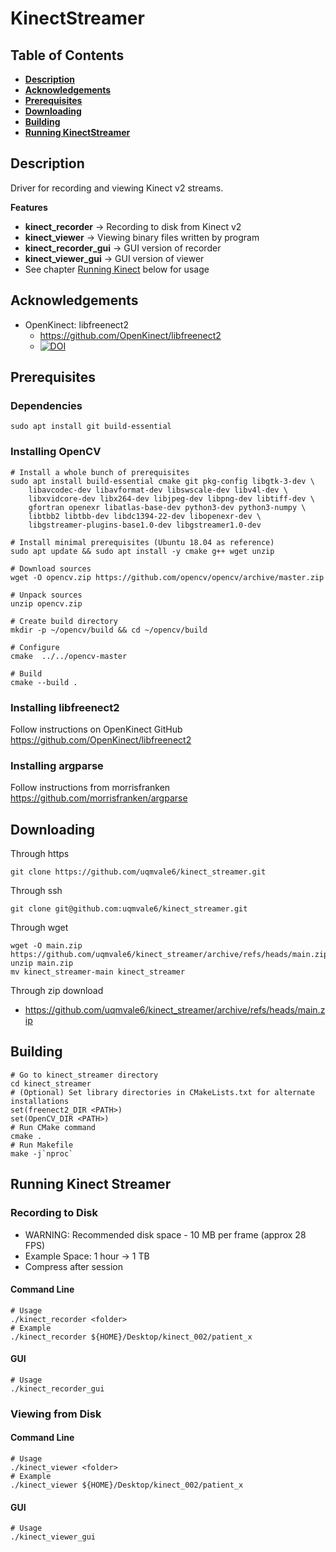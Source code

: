 # KinectStreamer

## Table of Contents
* [**Description**](README.md#description)
* [**Acknowledgements**](README.md#acknowledgements)
* [**Prerequisites**](README.md#prerequisites)
* [**Downloading**](README.md#downloading)
* [**Building**](README.md#building)
* [**Running KinectStreamer**](README.md#running-kinect-streamer)
## Description

Driver for recording and viewing Kinect v2 streams.

**Features**
- **kinect_recorder** -> Recording to disk from Kinect v2
- **kinect_viewer** -> Viewing binary files written by program
- **kinect_recorder_gui** -> GUI version of recorder
- **kinect_viewer_gui** -> GUI version of viewer
- See chapter [Running Kinect](README.md#running-kinect) below for usage

## Acknowledgements
- OpenKinect: libfreenect2
    - https://github.com/OpenKinect/libfreenect2
    - [![DOI](https://zenodo.org/badge/DOI/10.5281/zenodo.50641.svg)](https://doi.org/10.5281/zenodo.50641)

## Prerequisites
### Dependencies
```console
sudo apt install git build-essential
```
### Installing OpenCV
```console
# Install a whole bunch of prerequisites
sudo apt install build-essential cmake git pkg-config libgtk-3-dev \
    libavcodec-dev libavformat-dev libswscale-dev libv4l-dev \
    libxvidcore-dev libx264-dev libjpeg-dev libpng-dev libtiff-dev \
    gfortran openexr libatlas-base-dev python3-dev python3-numpy \
    libtbb2 libtbb-dev libdc1394-22-dev libopenexr-dev \
    libgstreamer-plugins-base1.0-dev libgstreamer1.0-dev
```
```console
# Install minimal prerequisites (Ubuntu 18.04 as reference)
sudo apt update && sudo apt install -y cmake g++ wget unzip
```
```console
# Download sources
wget -O opencv.zip https://github.com/opencv/opencv/archive/master.zip
```
```console
# Unpack sources
unzip opencv.zip
```
```console
# Create build directory
mkdir -p ~/opencv/build && cd ~/opencv/build
```
```console
# Configure
cmake  ../../opencv-master
```
```console
# Build
cmake --build .
```
### Installing libfreenect2
Follow instructions on OpenKinect GitHub
https://github.com/OpenKinect/libfreenect2

### Installing argparse
Follow instructions from morrisfranken
https://github.com/morrisfranken/argparse

## Downloading

Through https
```console
git clone https://github.com/uqmvale6/kinect_streamer.git
```
Through ssh
```console
git clone git@github.com:uqmvale6/kinect_streamer.git
```

Through wget
```console
wget -O main.zip https://github.com/uqmvale6/kinect_streamer/archive/refs/heads/main.zip
unzip main.zip
mv kinect_streamer-main kinect_streamer
```
Through zip download
- https://github.com/uqmvale6/kinect_streamer/archive/refs/heads/main.zip

## Building
```console
# Go to kinect_streamer directory
cd kinect_streamer
# (Optional) Set library directories in CMakeLists.txt for alternate installations
set(freenect2_DIR <PATH>)
set(OpenCV_DIR <PATH>)
# Run CMake command
cmake .
# Run Makefile
make -j`nproc`
```
## Running Kinect Streamer
### Recording to Disk
- WARNING: Recommended disk space - 10 MB per frame (approx 28 FPS)
- Example Space: 1 hour -> 1 TB
- Compress after session
#### Command Line
```console
# Usage
./kinect_recorder <folder>
# Example
./kinect_recorder ${HOME}/Desktop/kinect_002/patient_x
```
#### GUI
```console
# Usage
./kinect_recorder_gui
```
### Viewing from Disk
#### Command Line
```console
# Usage
./kinect_viewer <folder>
# Example
./kinect_viewer ${HOME}/Desktop/kinect_002/patient_x
```
#### GUI
```console
# Usage
./kinect_viewer_gui
```
